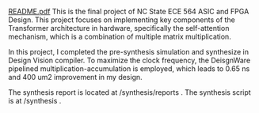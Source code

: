 [README.pdf](https://github.com/user-attachments/files/17907593/README.pdf)
This is the final project of NC State ECE 564 ASIC and FPGA Design.
This project focuses on implementing key components of the Transformer architecture in 
hardware, specifically the self-attention mechanism, which is a combination of multiple matrix multiplication.

In this project, I completed the pre-synthesis simulation and synthesize in Design Vision compiler.
To maximize the clock frequency, the DeisgnWare pipelined multiplication-accumulation is employed, which leads to 0.65 ns and 400 um2 improvement in my design.

The synthesis report is located at /synthesis/reports .
The synthesis script is at /synthesis .
